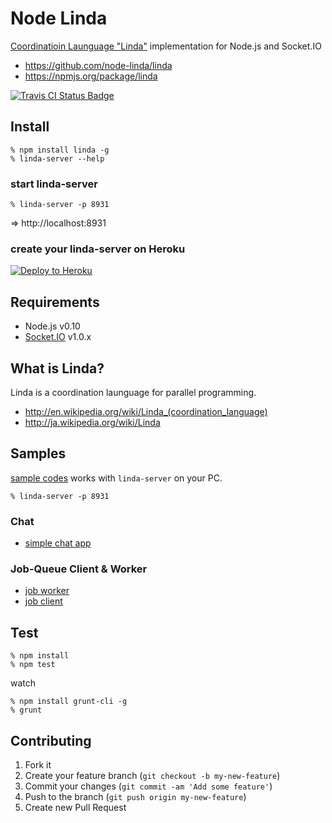 Node Linda
==========
<a href="http://en.wikipedia.org/wiki/Linda_(coordination_language)">Coordinatioin Launguage "Linda"</a> implementation for Node.js and Socket.IO

- https://github.com/node-linda/linda
- https://npmjs.org/package/linda

[![Travis CI Status Badge](https://travis-ci.org/node-linda/linda.png?branch=master)](https://travis-ci.org/node-linda/linda)


Install
-------

    % npm install linda -g
    % linda-server --help

### start linda-server

    % linda-server -p 8931

=> http://localhost:8931


### create your linda-server on Heroku

[![Deploy to Heroku](https://www.herokucdn.com/deploy/button.png)](https://heroku.com/deploy?template=https://github.com/node-linda/linda)


Requirements
------------
- Node.js v0.10
- [Socket.IO](http://socket.io/) v1.0.x


What is Linda?
--------------
Linda is a coordination launguage for parallel programming.

* http://en.wikipedia.org/wiki/Linda_(coordination_language)
* http://ja.wikipedia.org/wiki/Linda


Samples
-------

[sample codes](https://github.com/node-linda/linda/tree/master/samples) works with `linda-server` on your PC.


    % linda-server -p 8931


### Chat

- [simple chat app](http://node-linda.github.io/linda/samples/chat/index.html)


### Job-Queue Client & Worker

- [job worker](http://node-linda.github.io/linda/samples/job-queue/worker.html)
- [job client](http://node-linda.github.io/linda/samples/job-queue/client.html)


Test
----

    % npm install
    % npm test

watch

    % npm install grunt-cli -g
    % grunt



Contributing
------------
1. Fork it
2. Create your feature branch (`git checkout -b my-new-feature`)
3. Commit your changes (`git commit -am 'Add some feature'`)
4. Push to the branch (`git push origin my-new-feature`)
5. Create new Pull Request
